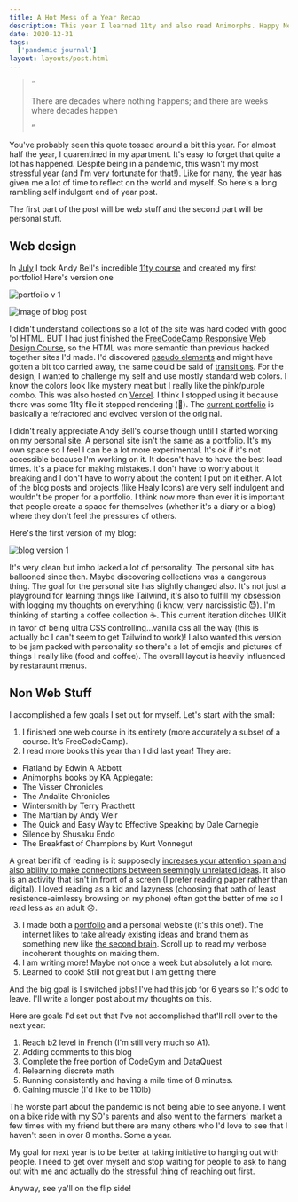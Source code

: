 ```yaml
---
title: A Hot Mess of a Year Recap
description: This year I learned 11ty and also read Animorphs. Happy New Years everyone!
date: 2020-12-31
tags:
  ['pandemic journal']
layout: layouts/post.html
---
```


><q>
>
>There are decades where nothing happens; and there are weeks where decades happen
></q>

You've probably seen this quote tossed around a bit this year. For almost half the year, I quarentined in my apartment. 
It's easy to forget that quite a lot has happened. Despite being in a pandemic, this wasn't my most stressful year (and I'm very fortunate for that!). Like for many, the year has given me a lot of time to reflect on the world and myself. So here's a long rambling self indulgent end of year post.

The first part of the post will be web stuff and the second part will be personal stuff.

## Web design

In [July](/posts/2020-06-26-11ty/) I took Andy Bell's incredible [11ty course](https://piccalil.li/course/learn-eleventy-from-scratch/) and created my first portfolio! Here's version one

![portfoilo v 1](https://mir-s3-cdn-cf.behance.net/project_modules/fs/27ba39100495709.5f0a1619a3309.jpg) 

![image of blog post](https://mir-s3-cdn-cf.behance.net/project_modules/fs/1bec44100495709.5f0a179a8b612.jpg)

I didn't understand collections so a lot of the site was hard coded with good 'ol HTML. BUT I had just finished the [FreeCodeCamp Responsive Web Design Course](https://mir-s3-cdn-cf.behance.net/project_modules/fs/1bec44100495709.5f0a179a8b612.jpg), so the HTML was more semantic than previous hacked together sites I'd made. I'd discovered [pseudo elements](https://www.w3schools.com/css/css_pseudo_elements.asp) and might have gotten a bit too carried away, the same could be said of [transitions](https://www.w3schools.com/css/css3_transitions.asp). For the design, I wanted to challenge my self and use mostly standard web colors. I know the colors look like mystery meat but I really like the pink/purple combo. This was also hosted on [Vercel](https://vercel.com/). I think I stopped using it because there was some 11ty file it stopped rendering (🤷). The [current portfolio](https://smolcodes.netlify.app/) is basically a refractored and evolved version of the original.

I didn't really appreciate Andy Bell's course though until I started working on my personal site. A personal site isn't the same as a portfolio. It's my own space so I feel I can be a lot more experimental. It's ok if it's not accessible because I'm working on it. It doesn't have to have the best load times. It's a place for making mistakes. I don't have to worry about it breaking and I don't have to worry about the content I put on it either. A lot of the blog posts and projects (like Healy Icons) are very self indulgent and wouldn't be proper for a portfolio. I think now more than ever it is important that people create a space for themselves (whether it's a diary or a blog) where they don't feel the pressures of others.

Here's the first version of my blog:

![blog version 1](https://smolcodes.netlify.app/images/work/openlearn.jpg)

It's very clean but imho lacked a lot of personality. The personal site has ballooned since then. Maybe discovering collections was a dangerous thing. The goal for the personal site has slightly changed also. It's not just a playground for learning things like Tailwind, it's also to fulfill my obsession with logging my thoughts on everything (i know, very narcissistic 😈). I'm thinking of starting a coffee collection ☕. This current iteration ditches UIKit in favor of being ultra CSS controlling...vanilla css all the way (this is actually bc I can't seem to get Tailwind to work)! I also wanted this version to be jam packed with personality so there's a lot of emojis and pictures of things I really like (food and coffee). The overall layout is heavily influenced by restaraunt menus. 

## Non Web Stuff

I accomplished a few goals I set out for myself. Let's start with the small:

1. I finished one web course in its entirety (more accurately a subset of a course. It's FreeCodeCamp).
2. I read more books this year than I did last year! They are:
*  Flatland by Edwin A Abbott
*  Animorphs books by KA Applegate:
* The Visser Chronicles
* The Andalite Chronicles
* Wintersmith by Terry Practhett
* The Martian by Andy Weir
* The Quick and Easy Way to Effective Speaking by Dale Carnegie
* Silence by Shusaku Endo
* The Breakfast of Champions by Kurt Vonnegut 

A great benifit of reading is it supposedly [increases your attention span and also ability to make connections between seemingly unrelated ideas](https://www.ncbi.nlm.nih.gov/pmc/articles/PMC3868356/). It also is an activity that isn't in front of a screen (I prefer reading paper rather than digital). I loved reading as a kid and lazyness (choosing that path of least resistence-aimlessy browsing on my phone) often got the better of me so I read less as an adult 😞.

3. I made both a [portfolio](https://smolcodes.netlify.app/) and a personal website (it's this one!). The internet likes to take already existing ideas and brand them as something new like [the second brain](https://email.aliabdaal.com/issues/how-to-build-a-second-brain-271393). Scroll up to read my verbose incoherent thoughts on making them.
4. I am writing more! Maybe not once a week but absolutely a lot more. 
5. Learned to cook! Still not great but I am getting there

And the big goal is I switched jobs! I've had this job for 6 years so It's odd to leave. I'll write a longer post about my thoughts on this.

Here are goals I'd set out that I've not accomplished that'll roll over to the next year:

1. Reach b2 level in French (I'm still very much so A1).
2. Adding comments to this blog
3. Complete the free portion of CodeGym and DataQuest
4. Relearning discrete math
5. Running consistently and having a mile time of 8 minutes. 
6. Gaining muscle (I'd llke to be 110lb)

The worste part about the pandemic is not being able to see anyone. I went on a bike ride with my SO's parents and also went to the farmers' market a few times with my friend but there are many others who I'd love to see that I haven't seen in over 8 months. Some a year. 

My goal for next year is to be better at taking initiative to hanging out with people. I need to get over myself and stop waiting for people to ask to hang out with me and actually do the stressful thing of reaching out first.

Anyway, see ya'll on the flip side!